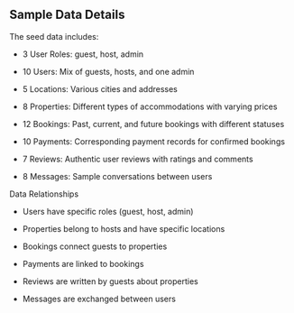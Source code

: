 ## Sample Data Details
The seed data includes:

- 3 User Roles: guest, host, admin

- 10 Users: Mix of guests, hosts, and one admin

- 5 Locations: Various cities and addresses

- 8 Properties: Different types of accommodations with varying prices

- 12 Bookings: Past, current, and future bookings with different statuses

- 10 Payments: Corresponding payment records for confirmed bookings

- 7 Reviews: Authentic user reviews with ratings and comments

- 8 Messages: Sample conversations between users

Data Relationships
+ Users have specific roles (guest, host, admin)

+ Properties belong to hosts and have specific locations

+ Bookings connect guests to properties

+ Payments are linked to bookings

+ Reviews are written by guests about properties

+ Messages are exchanged between users

